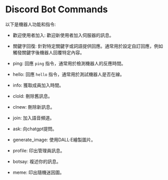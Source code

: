 # Discord Bot Commands

以下是機器人功能和指令:

- 歡迎使用者加入: 歡迎新使用者加入伺服器的訊息。

- 關鍵字回復: 針對特定關鍵字或詞語提供回應。通常用於設定自訂回應，例如觸發關鍵字後機器人回覆特定內容。

- ping: 回應 `ping` 指令，通常用於檢測機器人的反應時間。

- hello: 回應 `hello` 指令，通常用於測試機器人是否在線。

- info: 獲取成員加入時間。

- clold: 刪除舊訊息。

- clnew: 刪除新訊息。

- join: 加入語音頻道。

- ask: 向chatgpt提問。

- generate_image: 使用DALL·E繪製圖片。

- profile: 印出管理員訊息。

- botsay: 複述你的訊息。

- meme: 印出隨機迷因圖。
